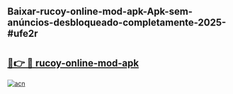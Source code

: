## Baixar-rucoy-online-mod-apk-Apk-sem-anúncios-desbloqueado-completamente-2025-#ufe2r

# <h2><a href="https://ainizakaria.my?title=rucoy-online-mod-apk&ref=20M">🔗👉 🔴 rucoy-online-mod-apk</a></h2>

[![acn](https://github.com/user-attachments/assets/0f9c940e-d8b0-45ae-aac7-cd30a18b3e1c)](https://ainizakaria.my?title=rucoy-online-mod-apk&ref=20M)

